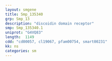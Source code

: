 ```yaml
---
layout: smgene
title: Smp_135340
grp: Smp_13
description: "discoidin domain receptor"
smp: Smp_135340.1
uniprot: "G4VQ83"
length:  1149
cdd: "cd00057, cl19067, pfam00754, smart00231"
kk: ns
categories: sm
---
```

